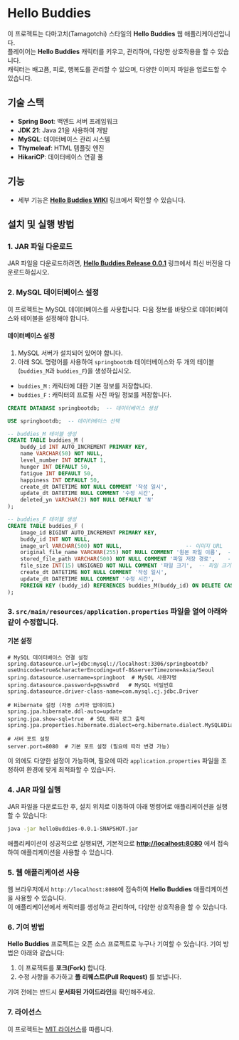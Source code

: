 # Hello Buddies

이 프로젝트는 다마고치(Tamagotchi) 스타일의 **Hello Buddies** 웹 애플리케이션입니다.<br>
플레이어는 **Hello Buddies** 캐릭터를 키우고, 관리하며, 다양한 상호작용을 할 수 있습니다.<br>
캐릭터는 배고픔, 피로, 행복도를 관리할 수 있으며, 다양한 이미지 파일을 업로드할 수 있습니다.

## 기술 스택

- **Spring Boot**: 백엔드 서버 프레임워크
- **JDK 21**: Java 21을 사용하여 개발
- **MySQL**: 데이터베이스 관리 시스템
- **Thymeleaf**: HTML 템플릿 엔진
- **HikariCP**: 데이터베이스 연결 풀

## 기능
- 세부 기능은 [**Hello Buddies WIKI**](https://github.com/hanzyn09/hello-buddies/wiki) 링크에서 확인할 수 있습니다.

## 설치 및 실행 방법

### 1. JAR 파일 다운로드

JAR 파일을 다운로드하려면, [**Hello Buddies Release 0.0.1**](https://github.com/hanzyn09/hello-buddies/releases/tag/0.0.1) 링크에서 최신 버전을 다운로드하십시오.

### 2. MySQL 데이터베이스 설정

이 프로젝트는 MySQL 데이터베이스를 사용합니다. 다음 정보를 바탕으로 데이터베이스와 테이블을 설정해야 합니다.

#### 데이터베이스 설정

1. MySQL 서버가 설치되어 있어야 합니다.
2. 아래 SQL 명령어를 사용하여 `springbootdb` 데이터베이스와 두 개의 테이블(`buddies_M`과 `buddies_F`)을 생성하십시오.
- `buddies_M` : 캐릭터에 대한 기본 정보를 저장합니다.
- `buddies_F` : 캐릭터의 프로필 사진 파일 정보를 저장합니다.

```sql
CREATE DATABASE springbootdb;  -- 데이터베이스 생성

USE springbootdb;  -- 데이터베이스 선택

-- buddies_M 테이블 생성
CREATE TABLE buddies_M (
    buddy_id INT AUTO_INCREMENT PRIMARY KEY,
    name VARCHAR(50) NOT NULL,
    level_number INT DEFAULT 1,
    hunger INT DEFAULT 50,
    fatigue INT DEFAULT 50,
    happiness INT DEFAULT 50,
    create_dt DATETIME NOT NULL COMMENT '작성 일시',
    update_dt DATETIME NULL COMMENT '수정 시간',
    deleted_yn VARCHAR(2) NOT NULL DEFAULT 'N'
);

-- buddies_F 테이블 생성
CREATE TABLE buddies_F (
    image_id BIGINT AUTO_INCREMENT PRIMARY KEY,     
    buddy_id INT NOT NULL,                        		
    image_url VARCHAR(500) NOT NULL,                    -- 이미지 URL
    original_file_name VARCHAR(255) NOT NULL COMMENT '원본 파일 이름',  -- 원본 파일 이름
    stored_file_path VARCHAR(500) NOT NULL COMMENT '파일 저장 경로',    -- 파일 저장 경로
    file_size INT(15) UNSIGNED NOT NULL COMMENT '파일 크기',  -- 파일 크기
    create_dt DATETIME NOT NULL COMMENT '작성 일시',
    update_dt DATETIME NULL COMMENT '수정 시간',
    FOREIGN KEY (buddy_id) REFERENCES buddies_M(buddy_id) ON DELETE CASCADE  -- buddies_M 테이블의 buddy_id를 참조
);
```

### 3. `src/main/resources/application.properties` 파일을 열어 아래와 같이 수정합니다.

#### 기본 설정

```properties
# MySQL 데이터베이스 연결 설정
spring.datasource.url=jdbc:mysql://localhost:3306/springbootdb?useUnicode=true&characterEncoding=utf-8&serverTimezone=Asia/Seoul
spring.datasource.username=springboot  # MySQL 사용자명
spring.datasource.password=p@ssw0rd   # MySQL 비밀번호
spring.datasource.driver-class-name=com.mysql.cj.jdbc.Driver

# Hibernate 설정 (자동 스키마 업데이트)
spring.jpa.hibernate.ddl-auto=update
spring.jpa.show-sql=true  # SQL 쿼리 로그 출력
spring.jpa.properties.hibernate.dialect=org.hibernate.dialect.MySQL8Dialect

# 서버 포트 설정
server.port=8080  # 기본 포트 설정 (필요에 따라 변경 가능)
```
이 외에도 다양한 설정이 가능하며, 필요에 따라 `application.properties` 파일을 조정하여 환경에 맞게 최적화할 수 있습니다.

### 4. JAR 파일 실행
JAR 파일을 다운로드한 후, 설치 위치로 이동하여 아래 명령어로 애플리케이션을 실행할 수 있습니다:
```bash
java -jar helloBuddies-0.0.1-SNAPSHOT.jar
```
애플리케이션이 성공적으로 실행되면, 기본적으로 [**http://localhost:8080**](http://localhost:8080) 에서 접속하여 애플리케이션을 사용할 수 있습니다.

### 5. 웹 애플리케이션 사용
웹 브라우저에서 `http://localhost:8080`에 접속하여 **Hello Buddies** 애플리케이션을 사용할 수 있습니다.<br>
이 애플리케이션에서 캐릭터를 생성하고 관리하며, 다양한 상호작용을 할 수 있습니다.

### 6. 기여 방법

**Hello Buddies** 프로젝트는 오픈 소스 프로젝트로 누구나 기여할 수 있습니다. 기여 방법은 아래와 같습니다:
1. 이 프로젝트를 **포크(Fork)** 합니다.
2. 수정 사항을 추가하고 **풀 리퀘스트(Pull Request)** 를 보냅니다.

기여 전에는 반드시 **문서화된 가이드라인**을 확인해주세요.

### 7. 라이선스

이 프로젝트는 [MIT 라이선스](https://opensource.org/license/mit)를 따릅니다.

